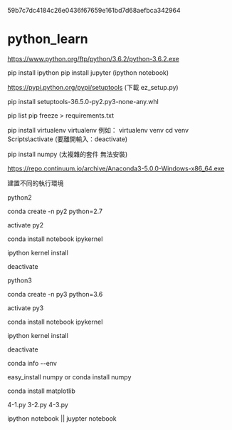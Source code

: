 59b7c7dc4184c26e0436f67659e161bd7d68aefbca342964

# python_learn
https://www.python.org/ftp/python/3.6.2/python-3.6.2.exe

pip install ipython
pip install jupyter   (ipython notebook)

https://pypi.python.org/pypi/setuptools  (下載 ez_setup.py)

 pip install setuptools-36.5.0-py2.py3-none-any.whl

 pip list
 pip freeze > requirements.txt

 pip install virtualenv
 virtualenv <diretory-name> 例如： virtualenv venv
 cd venv
 Scripts\activate  (要離開輸入：deactivate)

pip install numpy  (太複雜的套件 無法安裝)


 https://repo.continuum.io/archive/Anaconda3-5.0.0-Windows-x86_64.exe

 建置不同的執行環境

 python2

 conda create -n py2 python=2.7

 activate py2

 conda install notebook ipykernel

 ipython kernel install

 deactivate

 python3

 conda create -n py3 python=3.6

 activate py3

 conda install notebook ipykernel

 ipython kernel install

 deactivate

 conda info --env

 easy_install numpy  or conda install numpy

 conda install matplotlib

 4-1.py 3-2.py 4-3.py

 ipython notebook   || juypter notebook
